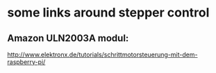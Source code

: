 some links around stepper control
=================================


Amazon ULN2003A modul:
----------------------

http://www.elektronx.de/tutorials/schrittmotorsteuerung-mit-dem-raspberry-pi/